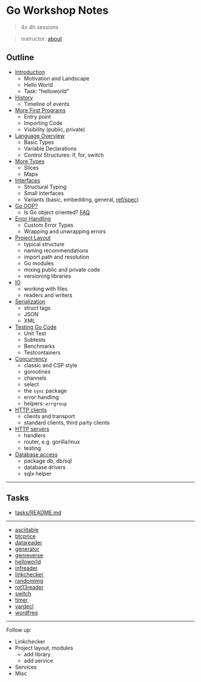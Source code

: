 # Go Workshop Notes

> 4x 4h sessions

> instructor: [about](https://github.com/miku/go4x4/blob/main/About.md)

## Outline


* [Introduction](01-Intro.md)
    * Motivation and Landscape
    * Hello World
    * Task: "helloworld"
* [History](02-History.md)
    * Timeline of events
* [More First Programs](03-MoreFirstPrograms.md)
    * Entry point
    * Importing Code
    * Visibility (public, private)
* [Language Overview](04-Language.md)
    * Basic Types
    * Variable Declarations
    * Control Structures: if, for, switch
* [More Types](05-MoreTypes.md)
    * Slices
    * Maps
* [Interfaces](06-Interfaces.md)
    * Structural Typing
    * Small interfaces
    * Variants (basic, embedding, general, [ref/spec](https://go.dev/ref/spec#Interface_types))
* [Go OOP?](07-OO.md)
    * Is Go object oriented? [FAQ](https://go.dev/doc/faq#Is_Go_an_object-oriented_language)
* [Error Handling](08-Errors.md)
    * Custom Error Types
    * Wrapping and unwrapping errors
* [Project Layout](09-Projects.md)
    * typical structure
    * naming recommendations
    * import path and resolution
    * Go modules
    * mixing public and private code
    * versioning libraries
* [IO](10-IO.md)
    * working with files
    * readers and writers
* [Serialization](11-Serialization.md)
    * struct tags
    * JSON
    * XML
* [Testing Go Code](12-Testing.md)
    * Unit Test
    * Subtests
    * Benchmarks
    * Testcontainers
* [Concurrency](13-Concurrency.md)
    * classic and CSP style
    * goroutines
    * channels
    * select
    * the `sync` package
    * error handling
    * helpers: `errgroup`
* [HTTP clients](14-HTTP.md)
    * clients and transport
    * standard clients, third party clients
* [HTTP servers](15-Servers.md)
    * handlers
    * router, e.g. gorilla/mux
    * testing
* [Database access](16-Databases.md)
    * package db, db/sql
    * database drivers
    * sqlx helper


----

## Tasks

* [tasks/README.md](tasks/README.md)

---

* [asciitable](tasks/asciitable)
* [btcprice](tasks/btcprice)
* [datareader](tasks/datareader)
* [generator](tasks/generator)
* [genreverse](tasks/genreverse)
* [helloworld](tasks/helloworld)
* [infreader](tasks/infreader)
* [linkchecker](tasks/linkchecker)
* [randomimg](tasks/randomimg)
* [rot13reader](tasks/rot13reader)
* [switch](tasks/switch)
* [timer](tasks/timer)
* [vardecl](tasks/vardecl)
* [wordfreq](tasks/wordfreq)

----

Follow up:

* Linkchecker
* Project layout, modules
    * add library
    * add service
* Services
* Misc
